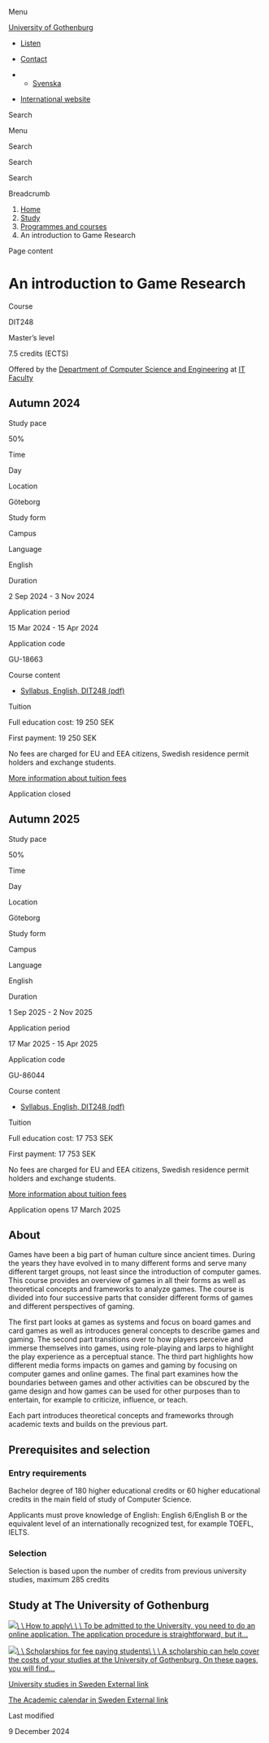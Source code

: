 Menu

[University of Gothenburg](/en)

- [Listen](//app-eu.readspeaker.com/cgi-bin/rsent?customerid=9467&lang=en_uk&readclass=region--content&url=https%3A%2F%2Fwww.gu.se%2Fen%2Fstudy-gothenburg%2Fan-introduction-to-game-research-dit248 "Listen with ReadSpeaker")

- [Contact](/en/contact)

- - [Svenska](/studera/hitta-utbildning/introduktion-till-spelvetenskap-dit248)
- [International website](/en/study-gothenburg/an-introduction-to-game-research-dit248)

Search


Menu


Search


Search

Search

Breadcrumb

1. [Home](/en)
2. [Study](/en/study-in-gothenburg)
3. [Programmes and courses](/en/study-in-gothenburg/study-options)
4. An introduction to Game Research


Page content

# An introduction to Game Research

Course


DIT248


Master’s level



7.5 credits (ECTS)



Offered by the
[Department of Computer Science and Engineering](https://www.gu.se/en/computer-science-engineering)
at
[IT Faculty](https://www.gu.se/en/it-faculty)

## Autumn 2024

Study pace


50%

Time


Day

Location


Göteborg

Study form


Campus

Language


English

Duration


2 Sep 2024
\- 3 Nov 2024

Application period


15 Mar 2024
\- 15 Apr 2024

Application code


GU-18663

Course content


- [Syllabus, English, DIT248 (pdf)](https://kursplaner.gu.se/pdf/kurs/en/DIT248)


Tuition


Full education cost: 19 250 SEK

First payment: 19 250 SEK

No fees are charged for EU and EEA citizens, Swedish residence permit holders and exchange students.

[More information about tuition fees](https://www.gu.se/en/study-in-gothenburg/apply/tuition-fees)

Application closed


## Autumn 2025

Study pace


50%

Time


Day

Location


Göteborg

Study form


Campus

Language


English

Duration


1 Sep 2025
\- 2 Nov 2025

Application period


17 Mar 2025
\- 15 Apr 2025

Application code


GU-86044

Course content


- [Syllabus, English, DIT248 (pdf)](https://kursplaner.gu.se/pdf/kurs/en/DIT248)


Tuition


Full education cost: 17 753 SEK

First payment: 17 753 SEK

No fees are charged for EU and EEA citizens, Swedish residence permit holders and exchange students.

[More information about tuition fees](https://www.gu.se/en/study-in-gothenburg/apply/tuition-fees)

Application opens 17 March 2025


## About

Games have been a big part of human culture since ancient times. During the years they have evolved in to many different forms and serve many different target groups, not least since the introduction of computer games. This course provides an overview of games in all their forms as well as theoretical concepts and frameworks to analyze games. The course is divided into four successive parts that consider different forms of games and different perspectives of gaming.

The first part looks at games as systems and focus on board games and card games as well as introduces general concepts to describe games and gaming. The second part transitions over to how players perceive and immerse themselves into games, using role-playing and larps to highlight the play experience as a perceptual stance. The third part highlights how different media forms impacts on games and gaming by focusing on computer games and online games. The final part examines how the boundaries between games and other activities can be obscured by the game design and how games can be used for other purposes than to entertain, for example to criticize, influence, or teach.

Each part introduces theoretical concepts and frameworks through academic texts and builds on the previous part.

## Prerequisites and selection

### Entry requirements

Bachelor degree of 180 higher educational credits or 60 higher educational credits in the main field of study of Computer Science.

Applicants must prove knowledge of English: English 6/English B or the equivalent level of an internationally recognized test, for example TOEFL, IELTS.

### Selection

Selection is based upon the number of credits from previous university studies, maximum 285 credits

## Study at The University of Gothenburg

[![](/sites/default/files/dynamic-image/dynamic_image_2188_218/public/2020-03/cytonn-photography-ZJEKICY5EXY-unsplash.jpg?media_id=2553&width=1904&height=208)\\
\\
How to apply\\
\\
\\
To be admitted to the University, you need to do an online application. The application procedure is straightforward, but it…](/en/study-in-gothenburg/apply)

[![](/sites/default/files/dynamic-image/dynamic_image_2188_218/public/2024-01/GU-7.jpg?media_id=95188&width=1904&height=208)\\
\\
Scholarships for fee paying students\\
\\
\\
A scholarship can help cover the costs of your studies at the University of Gothenburg. On these pages, you will find…](/en/study-in-gothenburg/apply/scholarships-for-fee-paying-students)

[University studies in Sweden External link](https://www.gu.se/en/study-in-gothenburg/before-you-arrive/university-studies-in-sweden "External link")

[The Academic calendar in Sweden External link](https://www.gu.se/en/study-in-gothenburg/when-you-are-here/academic-calendar "External link")

Last modified


9 December 2024